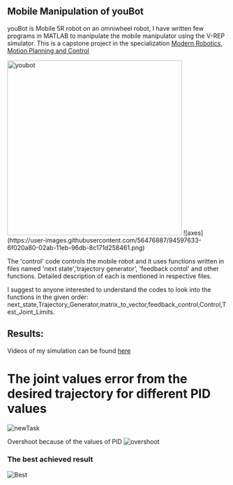 ## Mobile Manipulation of youBot
youBot is Mobile 5R robot on an omniwheel robot, I have written few programs in MATLAB to manipulate the mobile manipulator using the V-REP simulator.
This is a capstone project in the specialization [Modern Robotics, Motion Planning and Control](https://www.coursera.org/specializations/modernrobotics)

<img width="400" alt="youbot" src="https://user-images.githubusercontent.com/56476887/94597342-192d6280-02ab-11eb-9de7-051eff086b6b.png">
![axes](https://user-images.githubusercontent.com/56476887/94597633-6f020a80-02ab-11eb-96db-8c171d258461.png)

The 'control' code controls the mobile robot and it uses functions written in files named 'next state','trajectory generator',
'feedback contol' and other functions. Detailed description of each is mentioned in respective files.

I suggest to anyone interested to understand the codes to look into the functions in the given order:
next_state,Trajectory_Generator,matrix_to_vector,feedback_control,Control,Test_Joint_Limits.



## Results:

Videos of my simulation can be found [here](https://drive.google.com/drive/folders/1X04_qlfhq0yZ_v_NTAelq3jnIdfCnfK-?usp=sharing)

# The joint values error from the desired trajectory for different PID values

![newTask](https://user-images.githubusercontent.com/56476887/85314929-cf78f300-b4d7-11ea-8ba9-5b6c2aea2bf1.png)

Overshoot because of the values of PID
![overshoot](https://user-images.githubusercontent.com/56476887/85314951-d6a00100-b4d7-11ea-98ad-664ee8ebd6ef.png)


### The best achieved result 
![Best](https://user-images.githubusercontent.com/56476887/85314963-dbfd4b80-b4d7-11ea-9ec5-7158e50d3657.png)


